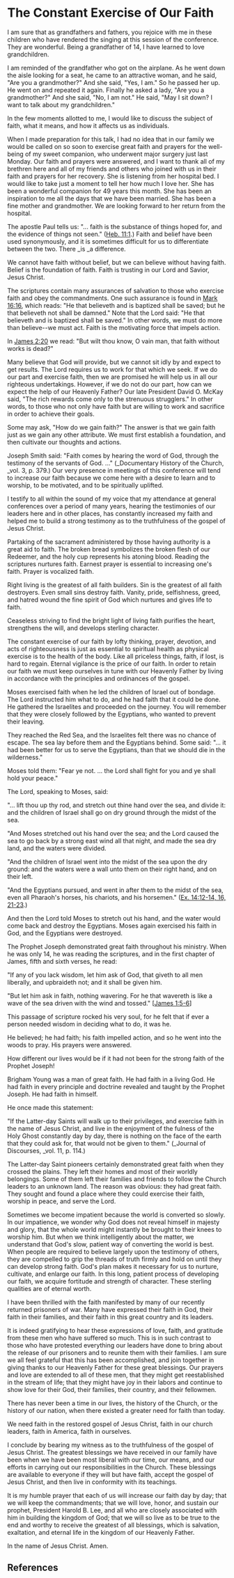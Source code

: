 # The Constant Exercise of Our Faith

I am sure that as grandfathers and fathers, you rejoice with me in these
children who have rendered the singing at this session of the conference. They
are wonderful. Being a grandfather of 14, I have learned to love
grandchildren.

I am reminded of the grandfather who got on the airplane. As he went down the
aisle looking for a seat, he came to an attractive woman, and he said, "Are
you a grandmother?" And she said, "Yes, I am." So he passed her up. He went on
and repeated it again. Finally he asked a lady, "Are you a grandmother?" And
she said, "No, I am not." He said, "May I sit down? I want to talk about my
grandchildren."

In the few moments allotted to me, I would like to discuss the subject of
faith, what it means, and how it affects us as individuals.

When I made preparation for this talk, I had no idea that in our family we
would be called on so soon to exercise great faith and prayers for the well-
being of my sweet companion, who underwent major surgery just last Monday. Our
faith and prayers were answered, and I want to thank all of my brethren here
and all of my friends and others who joined with us in their faith and prayers
for her recovery. She is listening from her hospital bed. I would like to take
just a moment to tell her how much I love her. She has been a wonderful
companion for 49 years this month. She has been an inspiration to me all the
days that we have been married. She has been a fine mother and grandmother. We
are looking forward to her return from the hospital.

The apostle Paul tells us: "... faith is the substance of things hoped for, and
the evidence of things not seen." ([Heb.
11:1](/scriptures/nt/heb/11.1?lang=eng#0).) Faith and belief have been used
synonymously, and it is sometimes difficult for us to differentiate between
the two. There _is _a difference.

We cannot have faith without belief, but we can believe without having faith.
Belief is the foundation of faith. Faith is trusting in our Lord and Savior,
Jesus Christ.

The scriptures contain many assurances of salvation to those who exercise
faith and obey the commandments. One such assurance is found in [Mark
16:16](/scriptures/nt/mark/16.16?lang=eng#15), which reads: "He that believeth
and is baptized shall be saved; but he that believeth not shall be damned."
Note that the Lord said: "He that believeth and is baptized shall be saved."
In other words, we must do more than believe--we must act. Faith is the
motivating force that impels action.

In [James 2:20](/scriptures/nt/james/2.20?lang=eng#19) we read: "But wilt thou
know, O vain man, that faith without works is dead?"

Many believe that God will provide, but we cannot sit idly by and expect to
get results. The Lord requires us to work for that which we seek. If we do our
part and exercise faith, then we are promised he will help us in all our
righteous undertakings. However, if we do not do our part, how can we expect
the help of our Heavenly Father? Our late President David O. McKay said, "The
rich rewards come only to the strenuous strugglers." In other words, to those
who not only have faith but are willing to work and sacrifice in order to
achieve their goals.

Some may ask, "How do we gain faith?" The answer is that we gain faith just as
we gain any other attribute. We must first establish a foundation, and then
cultivate our thoughts and actions.

Joseph Smith said: "Faith comes by hearing the word of God, through the
testimony of the servants of God. ..." (_Documentary History of the Church,
_vol. 3, p. 379.) Our very presence in meetings of this conference will tend
to increase our faith because we come here with a desire to learn and to
worship, to be motivated, and to be spiritually uplifted.

I testify to all within the sound of my voice that my attendance at general
conferences over a period of many years, hearing the testimonies of our
leaders here and in other places, has constantly increased my faith and helped
me to build a strong testimony as to the truthfulness of the gospel of Jesus
Christ.

Partaking of the sacrament administered by those having authority is a great
aid to faith. The broken bread symbolizes the broken flesh of our Redeemer,
and the holy cup represents his atoning blood. Reading the scriptures nurtures
faith. Earnest prayer is essential to increasing one's faith. Prayer is
vocalized faith.

Right living is the greatest of all faith builders. Sin is the greatest of all
faith destroyers. Even small sins destroy faith. Vanity, pride, selfishness,
greed, and hatred wound the fine spirit of God which nurtures and gives life
to faith.

Ceaseless striving to find the bright light of living faith purifies the
heart, strengthens the will, and develops sterling character.

The constant exercise of our faith by lofty thinking, prayer, devotion, and
acts of righteousness is just as essential to spiritual health as physical
exercise is to the health of the body. Like all priceless things, faith, if
lost, is hard to regain. Eternal vigilance is the price of our faith. In order
to retain our faith we must keep ourselves in tune with our Heavenly Father by
living in accordance with the principles and ordinances of the gospel.

Moses exercised faith when he led the children of Israel out of bondage. The
Lord instructed him what to do, and he had faith that it could be done. He
gathered the Israelites and proceeded on the journey. You will remember that
they were closely followed by the Egyptians, who wanted to prevent their
leaving.

They reached the Red Sea, and the Israelites felt there was no chance of
escape. The sea lay before them and the Egyptians behind. Some said: "... it had
been better for us to serve the Egyptians, than that we should die in the
wilderness."

Moses told them: "Fear ye not. ... the Lord shall fight for you and ye shall
hold your peace."

The Lord, speaking to Moses, said:

"... lift thou up thy rod, and stretch out thine hand over the sea, and divide
it: and the children of Israel shall go on dry ground through the midst of the
sea.

"And Moses stretched out his hand over the sea; and the Lord caused the sea to
go back by a strong east wind all that night, and made the sea dry land, and
the waters were divided.

"And the children of Israel went into the midst of the sea upon the dry
ground: and the waters were a wall unto them on their right hand, and on their
left.

"And the Egyptians pursued, and went in after them to the midst of the sea,
even all Pharaoh's horses, his chariots, and his horsemen." ([Ex. 14:12-14,
16, 21-23](/scriptures/ot/ex/14.12-14,16,21-23?lang=eng#11).)

And then the Lord told Moses to stretch out his hand, and the water would come
back and destroy the Egyptians. Moses again exercised his faith in God, and
the Egyptians were destroyed.

The Prophet Joseph demonstrated great faith throughout his ministry. When he
was only 14, he was reading the scriptures, and in the first chapter of James,
fifth and sixth verses, he read:

"If any of you lack wisdom, let him ask of God, that giveth to all men
liberally, and upbraideth not; and it shall be given him.

"But let him ask in faith, nothing wavering. For he that wavereth is like a
wave of the sea driven with the wind and tossed." [[James
1:5-6](/scriptures/nt/james/1.5-6?lang=eng#4)]

This passage of scripture rocked his very soul, for he felt that if ever a
person needed wisdom in deciding what to do, it was he.

He believed; he had faith; his faith impelled action, and so he went into the
woods to pray. His prayers were answered.

How different our lives would be if it had not been for the strong faith of
the Prophet Joseph!

Brigham Young was a man of great faith. He had faith in a living God. He had
faith in every principle and doctrine revealed and taught by the Prophet
Joseph. He had faith in himself.

He once made this statement:

"If the Latter-day Saints will walk up to their privileges, and exercise faith
in the name of Jesus Christ, and live in the enjoyment of the fulness of the
Holy Ghost constantly day by day, there is nothing on the face of the earth
that they could ask for, that would not be given to them." (_Journal of
Discourses, _vol. 11, p. 114.)

The Latter-day Saint pioneers certainly demonstrated great faith when they
crossed the plains. They left their homes and most of their worldly
belongings. Some of them left their families and friends to follow the Church
leaders to an unknown land. The reason was obvious: they had great faith. They
sought and found a place where they could exercise their faith, worship in
peace, and serve the Lord.

Sometimes we become impatient because the world is converted so slowly. In our
impatience, we wonder why God does not reveal himself in majesty and glory,
that the whole world might instantly be brought to their knees to worship him.
But when we think intelligently about the matter, we understand that God's
slow, patient way of converting the world is best. When people are required to
believe largely upon the testimony of others, they are compelled to grip the
threads of truth firmly and hold on until they can develop strong faith. God's
plan makes it necessary for us to nurture, cultivate, and enlarge our faith.
In this long, patient process of developing our faith, we acquire fortitude
and strength of character. These sterling qualities are of eternal worth.

I have been thrilled with the faith manifested by many of our recently
returned prisoners of war. Many have expressed their faith in God, their faith
in their families, and their faith in this great country and its leaders.

It is indeed gratifying to hear these expressions of love, faith, and
gratitude from these men who have suffered so much. This is in such contrast
to those who have protested everything our leaders have done to bring about
the release of our prisoners and to reunite them with their families. I am
sure we all feel grateful that this has been accomplished, and join together
in giving thanks to our Heavenly Father for these great blessings. Our prayers
and love are extended to all of these men, that they might get reestablished
in the stream of life; that they might have joy in their labors and continue
to show love for their God, their families, their country, and their
fellowmen.

There has never been a time in our lives, the history of the Church, or the
history of our nation, when there existed a greater need for faith than today.

We need faith in the restored gospel of Jesus Christ, faith in our church
leaders, faith in America, faith in ourselves.

I conclude by bearing my witness as to the truthfulness of the gospel of Jesus
Christ. The greatest blessings we have received in our family have been when
we have been most liberal with our time, our means, and our efforts in
carrying out our responsibilities in the Church. These blessings are available
to everyone if they will but have faith, accept the gospel of Jesus Christ,
and then live in conformity with its teachings.

It is my humble prayer that each of us will increase our faith day by day;
that we will keep the commandments; that we will love, honor, and sustain our
prophet, President Harold B. Lee, and all who are closely associated with him
in building the kingdom of God; that we will so live as to be true to the end
and worthy to receive the greatest of all blessings, which is salvation,
exaltation, and eternal life in the kingdom of our Heavenly Father.

In the name of Jesus Christ. Amen.

## References

